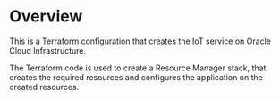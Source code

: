 # Overview
This is a Terraform configuration that creates the IoT service on Oracle Cloud Infrastructure.

The Terraform code is used to create a Resource Manager stack, that creates the required resources and configures the application on the created resources.
